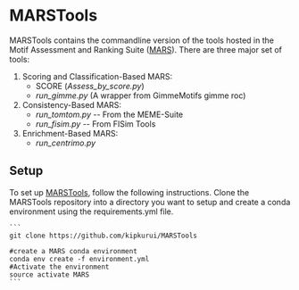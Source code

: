 # MARSTools

MARSTools contains the commandline version of the tools hosted in the Motif Assessment and Ranking Suite
([MARS](http://www.bioinf.ict.ru.ac.za)). There are three major set of tools:

1. Scoring and Classification-Based MARS:
    * SCORE (*Assess_by_score.py*)
    * *run_gimme.py* (A wrapper from GimmeMotifs gimme roc)
2. Consistency-Based MARS:
    * *run_tomtom.py* -- From the MEME-Suite
    * *run_fisim.py* -- From FISim Tools
3. Enrichment-Based MARS:
    * *run_centrimo.py*

## Setup
To set up [MARSTools](https://github.com/kipkurui/MARSTools), follow the following instructions. Clone the MARSTools repository into a directory you want to setup and create a conda environment using the requirements.yml file.

    ```
    git clone https://github.com/kipkurui/MARSTools

    #create a MARS conda environment
    conda env create -f environment.yml
    #Activate the environment
    source activate MARS
    ```
